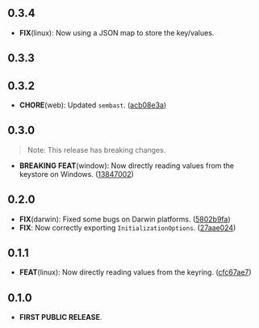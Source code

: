 ## 0.3.4

 - **FIX**(linux): Now using a JSON map to store the key/values.

## 0.3.3

## 0.3.2

- **CHORE**(web): Updated `sembast`. ([acb08e3a](https://github.com/Skyost/SimpleSecureStorage/commit/acb08e3a0fb2a3bc359643142fb297d4e61a1fa1))

## 0.3.0

> Note: This release has breaking changes.

 - **BREAKING** **FEAT**(window): Now directly reading values from the keystore on Windows. ([13847002](https://github.com/Skyost/SimpleSecureStorage/commit/13847002bd7a4561e4484326b520a646ea473125))

## 0.2.0

 - **FIX**(darwin): Fixed some bugs on Darwin platforms. ([5802b9fa](https://github.com/Skyost/SimpleSecureStorage/commit/5802b9fa043c2891c494534170a6d72ea5d63888))
 - **FIX**: Now correctly exporting `InitializationOptions`. ([27aae024](https://github.com/Skyost/SimpleSecureStorage/commit/27aae0247381d0ba8b6e2c18db946d75d8111695))

## 0.1.1

- **FEAT**(linux): Now directly reading values from the keyring. ([cfc67ae7](https://github.com/Skyost/SimpleSecureStorage/commit/cfc67ae736846f674ac4dc1551356b2fba788789))

## 0.1.0

 - **FIRST PUBLIC RELEASE**.
